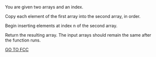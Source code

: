 You are given two arrays and an index.

Copy each element of the first array into the second array, in order.

Begin inserting elements at index n of the second array.

Return the resulting array. The input arrays should remain the same after the function runs.

<a href="https://www.freecodecamp.org/learn/javascript-algorithms-and-data-structures/basic-algorithm-scripting/slice-and-splice">GO TO FCC</a>